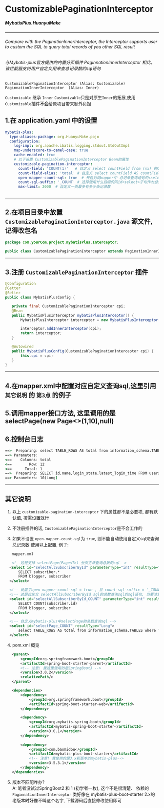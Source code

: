 # CustomizablePaginationInterceptor
  #####                                 MybatisPlus.HuanyuMake
---
###### Compare with the PaginationInnerInterceptor, the Interceptor supports user to custom the SQL to query total records of you other SQL result

###### 与Mybatis-plus官方提供的内置分页插件 PaginnationInnerInterceptor 相比，该拦截器支持用户自定义用来查总记录数的sql语句
`CustomizablePaginationInterceptor (Alias: Customizable)`
`PaginnationInnerInterceptor  (Alias: Inner)`    

`Customizable` 继承 `Inner`
`Customizable`只是对原生`Inner`的拓展,使用`Customizable`插件**不会**给原项目带来额外负担

## 1.在 application.yaml 中的设置
```yaml
mybatis-plus:
  type-aliases-package: org.HuanyuMake.pojo 
  configuration:
    log-impl: org.apache.ibatis.logging.stdout.StdOutImpl
    map-underscore-to-camel-case: true
    cache-enabled: true
    # 以下设置 CustomizablePaginationInterceptor Bean的属性
    customizable-pagination-interceptor:
      count-field: 'COUNT(1)'   # 自定义 select countField from (xx) 的countField默认内容, 默认为 'COUNT(1)'
      count-field-alias: 'total' # 自定义 select countField AS countFieldAlias from (xx) countFieldAlias 内容, 默认为 'total'
      open-mapper-count-sql: true  # 开启对同mapper中 总记录查询语句的<select>字句的使用, 默认为 false
      count-sql-suffix: '_COUNT' # 选择使用什么后缀的同id<select>子句作为总记录数查询sql, 默认为'_COUNT'
      max-limit: 2000  # 自定义一页最多有多少条记录数
      
 ```
 ---
 ## 2.在项目目录中放置 `CustomizablePaginationInterceptor.java` 源文件,记得改包名
 ```java
 package com.yourCom.project.mybatisPlus.Interceptor;

public class CustomizablePaginationInterceptor extends PaginationInnerInterceptor {...}
 ```
 ---
 ## 3.注册 `CustomizablePaginationInterceptor` 插件
 ```java
@Configuration
@Getter
@Setter
public class MybatisPlusConfig {

    private final CustomizablePaginationInterceptor cpi;
    @Bean
    public MybatisPlusInterceptor mybatisPlusInterceptor() {
        MybatisPlusInterceptor interceptor = new MybatisPlusInterceptor();

        interceptor.addInnerInterceptor(cpi);
        return interceptor;
    }

    @Autowired
    public MybatisPlusConfig(CustomizablePaginationInterceptor cpi) {
        this.cpi = cpi;
    }
}
 ```
 ---
 ## 4.在mapper.xml中配置对应自定义查询sql,这里引用 `其它说明` 的 `第3点` 的例子
 
 ## 5.调用mapper接口方法, 这里调用的是 selectPage(new Page<>(1,10),null)

 ## 6.控制台日志
 ```cmd
 ==>  Preparing: select TABLE_ROWS AS total from information_schema.TABLES where TABLE_SCHEMA = 'project' AND TABLE_NAME = 'users'
==> Parameters: 
<==    Columns: total
<==        Row: 12
<==      Total: 1
==>  Preparing: SELECT id,name,login_state,latest_login_time FROM users LIMIT ?
==> Parameters: 10(Long)
 ```
 ---
 ## 其它说明
1. 以上 `customizable-pagination-interceptor` 下的属性都不是必要项, 都有默认值, 按需设置就行

2. 不注册插件的话, `CustomizablePaginationInterceptor`是不会工作的
  
3. 如果不设置 `open-mapper-count-sql`为 `true`, 则不能自动使用自定义sql来查询总记录数
 使用以上配置, 例子:
 ```xml
    mapper.xml

    <!--这是支持 selectPage(Page<T>) 分页方法查询总数的sql-->
   <select id="selectAllSubscriberById" parameterType="int" resultType="user">
       SELECT subscriber.*
       FROM blogger, subscriber
   </select>

   <!-- 设置了open-mapper-count-sql = true , 且 count-sql-suffix = '_COUNT' 则会使用该句查询总记录数 -->
   <!-- 这是自定义 selectAllSubscriberById sql的总数查询sql的sql语句, 但要注意这些语句的 resultType 必须为 java.lang.Long-->
   <select id="selectAllSubscriberById_COUNT" parameterType="int" resultType="Long">
       SELECT COUNT(subscriber.id)
       FROM blogger, subscriber
   </select>

   <!-- 自定义mybatis-plus中selectPage的总数查询sql -->
   <select id="selectPage_COUNT" resultType="Long">
       select TABLE_ROWS AS total from information_schema.TABLES where TABLE_SCHEMA = 'project' AND TABLE_NAME = 'users'
   </select>
 ```
4. pom.xml 概览
 ```xml
    <parent>
        <groupId>org.springframework.boot</groupId>
        <artifactId>spring-boot-starter-parent</artifactId>
        <!-- 注意! 我这里使用的是SpringBoot3 -->
        <version>3.0.2</version>  
        <relativePath/>
    </parent>

    <dependencies>
        <dependency>
            <groupId>org.springframework.boot</groupId>
            <artifactId>spring-boot-starter-web</artifactId>
        </dependency>

        <dependency>
            <groupId>org.mybatis.spring.boot</groupId>
            <artifactId>mybatis-spring-boot-starter</artifactId>
            <version>3.0.1</version>
        </dependency>
      
        <dependency>
            <groupId>com.baomidou</groupId>
            <artifactId>mybatis-plus-boot-starter</artifactId>
            <!-- 注意! 我使用的是3.x新版本的mybatis-plus-->
            <version>3.5.3.1</version> 
        </dependency>
    </dependencies>
```
5. 版本不匹配咋办?    
  A: 笔者没试过SpringBoot2 和 1 (初学者一枚), 这个不是很清楚． 依赖的 `PaginnationInnerInterceptor` 类好像在  mybatis-plus-boot-starter 2.x的老版本时好像不叫这个名字, 下载源码后直接修改使用即可
